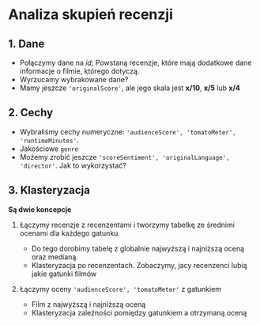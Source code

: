 # Analiza skupień recenzji

## 1. Dane
- Połączymy dane na _id_; Powstaną recenzje, które mają dodatkowe dane informacje o filmie, którego dotyczą.
- Wyrzucamy wybrakowane dane?
- Mamy jeszcze `'originalScore'`, ale jego skala jest **x/10**, **x/5** lub **x/4**

## 2. Cechy

- Wybraliśmy cechy numeryczne: `'audienceScore', 'tomatoMeter', 'runtimeMinutes'`.
- Jakościowe `genre`
- Możemy zrobić jeszcze `'scoreSentiment', 'originalLanguage', 'director'`. Jak to wykorzystać?

## 3. Klasteryzacja

**Są dwie koncepcje**
1. Łączymy recenzje z recenzentami i tworzymy tabelkę ze średnimi ocenami dla każdego gatunku.
   
   - Do tego dorobimy tabelę z globalnie najwyższą i najniższą oceną oraz medianą.
   - Klasteryzacja po recenzentach. Zobaczymy, jacy recenzenci lubią jakie gatunki filmów

2. Łączymy oceny `'audienceScore', 'tomatoMeter'` z gatunkiem 
    
   - Film z najwyższą i najniższą oceną
   - Klasteryzacja zależności pomiędzy gatunkiem a otrzymaną oceną

